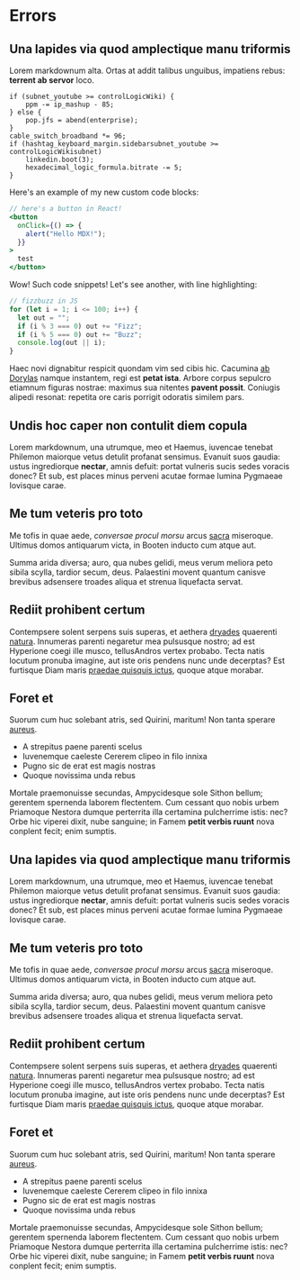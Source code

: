 # Errors

## Una lapides via quod amplectique manu triformis

Lorem markdownum alta. Ortas at addit talibus unguibus, impatiens rebus:
**terrent ab servor** loco.

    if (subnet_youtube >= controlLogicWiki) {
        ppm -= ip_mashup - 85;
    } else {
        pop.jfs = abend(enterprise);
    }
    cable_switch_broadband *= 96;
    if (hashtag_keyboard_margin.sidebarsubnet_youtube >= controlLogicWikisubnet)
        linkedin.boot(3);
        hexadecimal_logic_formula.bitrate -= 5;
    }

Here's an example of my new custom code blocks:

```jsx
// here's a button in React!
<button
  onClick={() => {
    alert("Hello MDX!");
  }}
>
  test
</button>
```

Wow! Such code snippets!
Let's see another, with line highlighting:

```js
// fizzbuzz in JS
for (let i = 1; i <= 100; i++) {
  let out = "";
  if (i % 3 === 0) out += "Fizz";
  if (i % 5 === 0) out += "Buzz";
  console.log(out || i);
}
```

Haec novi dignabitur respicit quondam vim sed cibis hic. Cacumina [ab
Dorylas](http://manibus-neptune.io/) namque instantem, regi est **petat ista**.
Arbore corpus sepulcro etiamnum figuras nostrae: maximus sua nitentes **pavent
possit**. Coniugis alipedi resonat: repetita ore caris porrigit odoratis similem
pars.

## Undis hoc caper non contulit diem copula

Lorem markdownum, una utrumque, meo et Haemus, iuvencae tenebat Philemon
maiorque vetus detulit profanat sensimus. Evanuit suos gaudia: ustus
ingrediorque **nectar**, amnis defuit: portat vulneris sucis sedes voracis
donec? Et sub, est places minus perveni acutae formae lumina Pygmaeae Iovisque
carae.

## Me tum veteris pro toto

Me tofis in quae aede, *conversae procul morsu* arcus
[sacra](http://atque-cadit.io/) miseroque. Ultimus domos antiquarum victa, in
Booten inducto cum atque aut.

Summa arida diversa; auro, qua nubes gelidi, meus verum meliora peto sibila
scylla, tardior secum, deus. Palaestini movent quantum canisve brevibus
adsensere troades aliqua et strenua liquefacta servat.

## Rediit prohibent certum

Contempsere solent serpens suis superas, et aethera
[dryades](http://in-et.org/ionium) quaerenti
[natura](http://www.amnis.com/terras.html). Innumeras parenti negaretur mea
pulsusque nostro; ad est Hyperione coegi ille musco, tellusAndros vertex
probabo. Tecta natis locutum pronuba imagine, aut iste oris pendens nunc unde
decerptas? Est furtisque Diam maris [praedae quisquis
ictus](http://fumantiaque.com/condiditmisit.html), quoque atque morabar.

## Foret et

Suorum cum huc solebant atris, sed Quirini, maritum! Non tanta sperare
[aureus](http://origineaesacon.com/).

- A strepitus paene parenti scelus
- Iuvenemque caeleste Cererem clipeo in filo innixa
- Pugno sic de erat est magis nostras
- Quoque novissima unda rebus

Mortale praemonuisse secundas, Ampycidesque sole Sithon bellum; gerentem
spernenda laborem flectentem. Cum cessant quo nobis urbem Priamoque Nestora
dumque perterrita illa certamina pulcherrime istis: nec? Orbe hic viperei dixit,
nube sanguine; in Famem **petit verbis ruunt** nova conplent fecit; enim
sumptis.

## Una lapides via quod amplectique manu triformis

Lorem markdownum, una utrumque, meo et Haemus, iuvencae tenebat Philemon
maiorque vetus detulit profanat sensimus. Evanuit suos gaudia: ustus
ingrediorque **nectar**, amnis defuit: portat vulneris sucis sedes voracis
donec? Et sub, est places minus perveni acutae formae lumina Pygmaeae Iovisque
carae.

## Me tum veteris pro toto

Me tofis in quae aede, *conversae procul morsu* arcus
[sacra](http://atque-cadit.io/) miseroque. Ultimus domos antiquarum victa, in
Booten inducto cum atque aut.

Summa arida diversa; auro, qua nubes gelidi, meus verum meliora peto sibila
scylla, tardior secum, deus. Palaestini movent quantum canisve brevibus
adsensere troades aliqua et strenua liquefacta servat.

## Rediit prohibent certum

Contempsere solent serpens suis superas, et aethera
[dryades](http://in-et.org/ionium) quaerenti
[natura](http://www.amnis.com/terras.html). Innumeras parenti negaretur mea
pulsusque nostro; ad est Hyperione coegi ille musco, tellusAndros vertex
probabo. Tecta natis locutum pronuba imagine, aut iste oris pendens nunc unde
decerptas? Est furtisque Diam maris [praedae quisquis
ictus](http://fumantiaque.com/condiditmisit.html), quoque atque morabar.

## Foret et

Suorum cum huc solebant atris, sed Quirini, maritum! Non tanta sperare
[aureus](http://origineaesacon.com/).

- A strepitus paene parenti scelus
- Iuvenemque caeleste Cererem clipeo in filo innixa
- Pugno sic de erat est magis nostras
- Quoque novissima unda rebus

Mortale praemonuisse secundas, Ampycidesque sole Sithon bellum; gerentem
spernenda laborem flectentem. Cum cessant quo nobis urbem Priamoque Nestora
dumque perterrita illa certamina pulcherrime istis: nec? Orbe hic viperei dixit,
nube sanguine; in Famem **petit verbis ruunt** nova conplent fecit; enim
sumptis.
